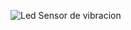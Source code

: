 
![Led Sensor de vibracion](https://user-images.githubusercontent.com/106613752/224199991-faf74035-da13-48fb-b759-f8309de06b90.png)
